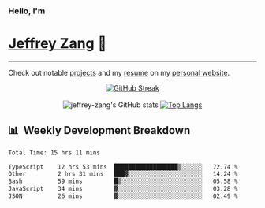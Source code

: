 
### Hello, I'm 
# [Jeffrey Zang](https://www.linkedin.com/in/jeffreyzang/) 🦀

---

Check out notable [projects](https://jeffz.dev/projects) and my [resume](https://jeffz.dev/resume) on my [personal website](https://jeffz.dev/).

<div align = 'center'>

[![GitHub Streak](https://github-readme-streak-stats.herokuapp.com/?user=jeffrey-zang&theme=tokyonight)](https://git.io/streak-stats)
<br></br>
![jeffrey-zang's GitHub stats](https://github-readme-stats.vercel.app/api?username=jeffrey-zang&show_icons=true&theme=tokyonight&hide_rank=true&hide=stars) 
[![Top Langs](https://github-readme-stats.vercel.app/api/top-langs/?username=jeffrey-zang&hide=ShaderLab,HLSL&layout=compact&theme=tokyonight)](https://github.com/anuraghazra/github-readme-stats)

</div>

## 📊 &nbsp;Weekly Development Breakdown
<!--START_SECTION:waka-->

```txt
Total Time: 15 hrs 11 mins

TypeScript    12 hrs 53 mins  ██████████████████▒░░░░░░   72.74 %
Other         2 hrs 31 mins   ███▓░░░░░░░░░░░░░░░░░░░░░   14.24 %
Bash          59 mins         █▒░░░░░░░░░░░░░░░░░░░░░░░   05.58 %
JavaScript    34 mins         ▓░░░░░░░░░░░░░░░░░░░░░░░░   03.28 %
JSON          26 mins         ▓░░░░░░░░░░░░░░░░░░░░░░░░   02.49 %
```

<!--END_SECTION:waka-->

